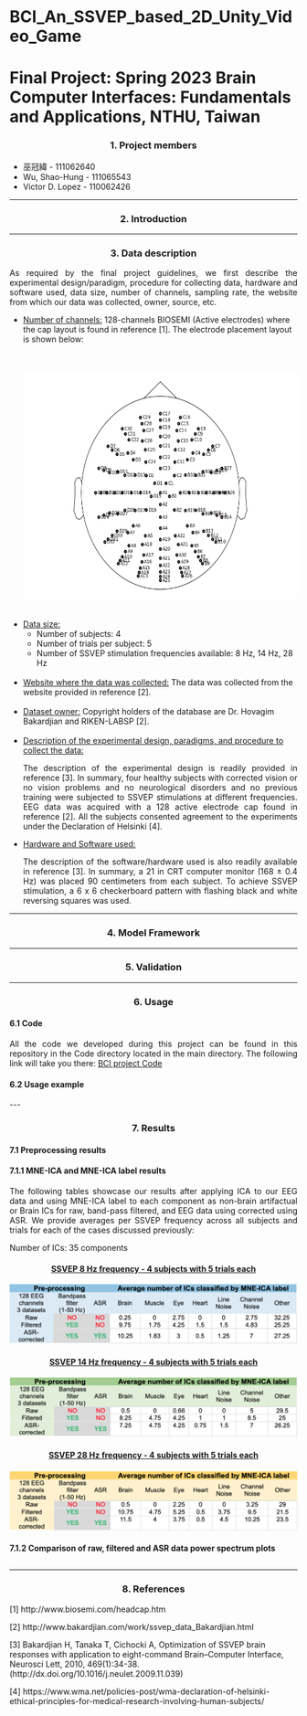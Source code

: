 # BCI_An_SSVEP_based_2D_Unity_Video_Game
<h1>Final Project: Spring 2023 Brain Computer Interfaces: Fundamentals and Applications, NTHU, Taiwan</h2>

<h3 align="center">1. Project members</h3>
<ul>
  <li>巫冠緯           - 111062640</li>
  <li>Wu, Shao-Hung	  -	111065543</li>
  <li>Victor D. Lopez - 110062426</li>
</ul>

---

<h3 align="center">2. Introduction</h3>

---

<h3 align="center">3. Data description</h3>
<p align="justify">As required by the final project guidelines, we first describe the experimental design/paradigm, procedure for collecting data, hardware and software used, data size, number of channels, sampling rate, the website from which our data was collected, owner, source, etc.</p>

<ul>
  <li>
    <ins>Number of channels:</ins> 128-channels BIOSEMI (Active electrodes) where the cap layout is found in reference [1]. The electrode placement layout is shown below: 
    <br/>
    <br/>
    <br/>
    <p align="center">
      <img src="/Figures/Sensor_positions/sensor_locations.png" width="600" height="400">
    </p>
  </li>
  <br/>
  <li>
    	<ins>Data size:</ins> 
      <ul>
        <li>Number of subjects: 4</li>
        <li>Number of trials per subject: 5 </li>
        <li>Number of SSVEP stimulation frequencies available: 8 Hz, 14 Hz, 28 Hz</li>
      </ul>
  </li>
  <br/>
  <li><ins>Website where the data was collected:</ins> The data was collected from the website provided in reference [2]. </li>
   <br/>
  <li><ins>Dataset owner:</ins>  Copyright holders of the database are Dr. Hovagim Bakardjian and RIKEN-LABSP [2].</li>
  <br/>
  <li><ins>Description of the experimental design, paradigms, and procedure to collect the data:</ins>
    <p align="justify">
      The description of the experimental design is readily provided in reference [3]. In summary, four healthy subjects with corrected       vision or no vision problems and no neurological disorders and no previous training were subjected to SSVEP stimulations at             different frequencies. EEG data was acquired with a 128 active electrode cap found in reference [2]. All the subjects consented         agreement to the experiments under the Declaration of Helsinki [4]. 
    </p>
  </li>
  <li>
    <ins>Hardware and Software used: </ins>
    <p align="justify">
    The description of the software/hardware used is also readily available in reference [3]. In summary, a 21 in CRT computer monitor (168 ± 0.4 Hz) was placed 90 centimeters from each subject. To achieve SSVEP stimulation, a 6 x 6 checkerboard pattern with flashing black and white reversing squares was used. 
    </p>
  </li>
</ul>

---

<h3 align="center">4. Model Framework</h3>

---

<h3 align="center">5. Validation</h3>

---

<h3 align="center">6. Usage</h3>
  <h4>6.1 Code</h4>
  <p align="justify">All the code we developed during this project can be found in this repository in the Code directory located in the main directory. The following link will take you there: <a href="https://github.com/vlopez0392/BCI_An_SSVEP_based_2D_Unity_Video_Game/tree/main/Code">BCI project Code</a></p>

  <h4>6.2 Usage example</h4>
---

<h3 align="center">7. Results</h3>
<h4>7.1 Preprocessing results</h4>
<h4>7.1.1 MNE-ICA and MNE-ICA label results</h4>
    <p align="justify">The following tables showcase our results after applying ICA to our EEG data and using MNE-ICA label to 
    each component as non-brain artifactual or Brain ICs for raw, band-pass filtered, and EEG data using corrected
    using ASR. We provide averages per SSVEP frequency across all subjects and trials for each of the cases discussed previously:</p>
    <p align="justify"> Number of ICs: 35 components</p>
    <h4 align = "center"><ins>SSVEP 8 Hz frequency - 4 subjects with 5 trials each </ins></h4>
    <p align="center">
      <img src="/Figures/ICA_label_averages/8Hz_ICA_label_averages.png">
    </p>
    <h4 align = "center"><ins>SSVEP 14 Hz frequency - 4 subjects with 5 trials each</ins></h4>
    <p align="center">
      <img src="/Figures/ICA_label_averages/14Hz_ICA_label_averages.png">
    </p>
    <h4 align = "center"><ins>SSVEP 28 Hz frequency - 4 subjects with 5 trials each</ins></h4>
    <p align="center">
      <img src="/Figures/ICA_label_averages/28Hz_ICA_label_averages.png">
    </p>
<h4>7.1.2 Comparison of raw, filtered and ASR data power spectrum plots<h2>

---

<h3 align = "center">8. References</h3>
  <p>
  [1] http://www.biosemi.com/headcap.htm 
  </p>
  <p>
  [2] http://www.bakardjian.com/work/ssvep_data_Bakardjian.html
  </p>
  <p>
  [3] Bakardjian H, Tanaka T, Cichocki A, Optimization of SSVEP brain responses with application to eight-command Brain–Computer Interface, Neurosci Lett, 2010, 469(1):34-38. (http://dx.doi.org/10.1016/j.neulet.2009.11.039)
  </p>  
  <p>
  [4] https://www.wma.net/policies-post/wma-declaration-of-helsinki-ethical-principles-for-medical-research-involving-human-subjects/
  </p>
<ol>
